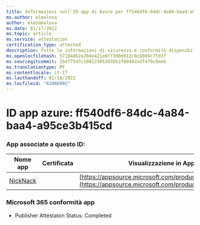 ```yaml
---
title: Informazioni sull'ID app di Azure per ff540df6-84dc-4a84-baa4-a95ce3b415cd
ms.author: elmalova
author: elenamalova
ms.date: 01/17/2022
ms.topic: article
ms.service: attestation
certification_type: attested
description: Tutte le informazioni di sicurezza e conformità disponibili per ff540df6-84dc-4a84-baa4-a95ce3b415cd.
ms.openlocfilehash: 57184db2e204e421e6f73d0d912c8cb089c7fd3f
ms.sourcegitcommit: 23ef75d7c108123853d76b1f80492a2f479c8aeb
ms.translationtype: MT
ms.contentlocale: it-IT
ms.lasthandoff: 01/18/2022
ms.locfileid: "62066992"
---
```

# <a name="azure-app-id-ff540df6-84dc-4a84-baa4-a95ce3b415cd"></a>ID app azure: ff540df6-84dc-4a84-baa4-a95ce3b415cd


### <a name="apps-associated-with-this-id"></a>App associate a questo ID:
| **Nome app** | **Certificata** | **Visualizzazione in AppSource** |
|--------------|---------------|-----------------------|
| [NickNack](https://docs.microsoft.com/microsoft-365-app-certification/forward/WA200003196) |  | [https://appsource.microsoft.com/product/office/WA200003196](https://appsource.microsoft.com/product/office/WA200003196) |

### <a name="microsoft-365-app-compliance-status"></a>Microsoft 365 conformità app
- Publisher Attestaton Status: Completed
